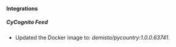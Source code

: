 #### Integrations
##### CyCognito Feed
- Updated the Docker image to: *demisto/pycountry:1.0.0.63741*.
